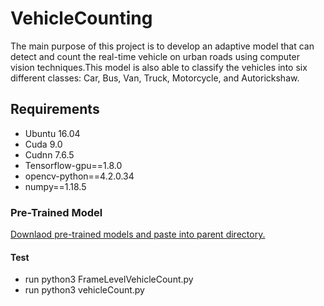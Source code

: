 # VehicleCounting
The main purpose of this project is to develop an adaptive model that can detect and count the real-time vehicle on urban roads using computer vision techniques.This model is also able to classify the vehicles into six different classes:  Car, Bus, Van, Truck, Motorcycle, and Autorickshaw.
## Requirements
  * Ubuntu 16.04
  * Cuda 9.0
  * Cudnn 7.6.5
  * Tensorflow-gpu==1.8.0
  * opencv-python==4.2.0.34
  * numpy==1.18.5
### Pre-Trained Model
 [Downlaod pre-trained models and paste into parent directory.](https://drive.google.com/drive/folders/1pvWsbaCFb_eCnYjeH2ggezmsPJXfwAro?usp=sharing)
#### Test
* run python3 FrameLevelVehicleCount.py
* run python3 vehicleCount.py
